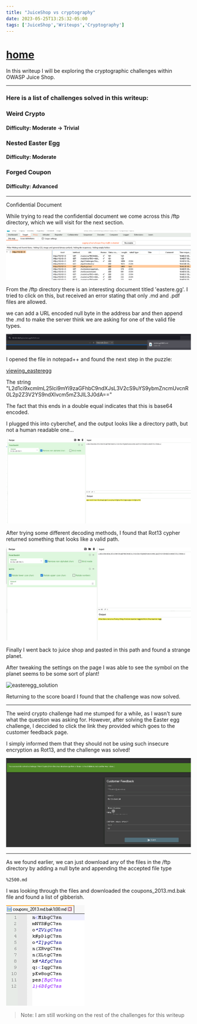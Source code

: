 ```yaml
---
title: "JuiceShop vs cryptography"
date: 2023-05-25T13:25:32-05:00
tags: ['JuiceShop','Writeups','Cryptography']
---
```


# [home](https://jjolley91.github.io/blog)

In this writeup I will be exploring the cryptographic challenges within OWASP Juice Shop.
****************************************************************************
### Here is a list of challenges solved in this writeup:

### Weird Crypto
#### Difficulty: Moderate -> Trivial


### Nested Easter Egg
#### Difficulty: Moderate

### Forged Coupon
#### Difficulty: Advanced




****************************************************************************
Confidential Document

While trying to read the confidential document we come across this /ftp directory, which we will visit for the next section.

![finding_ftp](https://github.com/jjolley91/blog/blob/main/static/cryptography/finding_ftp.png?raw=true)



From the /ftp directory there is an interesting document titled 'eastere.gg'. I tried to click on this, but received an error stating that only .md and .pdf files are allowed.  

we can add a URL encoded null byte in the address bar and then append the .md to make the server think we are asking for one of the valid file types.


![downloading_easteregg](https://github.com/jjolley91/blog/blob/main/static/cryptography/downloading_easteregg.png?raw=true)


I opened the file in notepad++ and found the next step in the puzzle:


[viewing_easteregg](https://github.com/jjolley91/blog/blob/main/static/cryptography/viewing_easteregg.png?raw=true)


The string "L2d1ci9xcmlmL25lci9mYi9zaGFhbC9ndXJsL3V2cS9uYS9ybmZncmUvcnR0L2p2Z3V2YS9ndXIvcm5mZ3JlL3J0dA=="

The fact that this ends in a double equal indicates that this is base64 encoded.

I plugged this into cyberchef, and the output looks like a directory path, but not a human readable one...

![decrypt_stage_1](https://github.com/jjolley91/blog/blob/main/static/cryptography/decrypt_stage_1.png?raw=true)


After trying some different decoding methods, I found that Rot13 cypher returned something that looks like a valid path.

![decrypt_stage_2](https://github.com/jjolley91/blog/blob/main/static/cryptography/decrypt_stage_2.png?raw=true)


Finally I went back to juice shop and pasted in this path and found a strange planet. 

After tweaking the settings on the page I was able to see the symbol on the planet seems to be some sort of plant!

![easteregg_solution](https://github.com/jjolley91/blog/blob/main/static/cryptography/easteregg_solution.png?raw=true)

Returning to the score board I found that the challenge was now solved.

****************************************************************************

The weird crypto challenge had me stumped for a while, as I wasn't sure what the question was asking for. However, after solving the Easter egg challenge, I deccided to click the link they provided which goes to the customer feedback page.

I simply informed them that they should not be using such insecure encryption as Rot13, and the challenge was solved!


![weird_crypto](https://github.com/jjolley91/blog/blob/main/static/cryptography/weird_crypto.png?raw=true)


****************************************************************************


As we found earlier, we can just download any of the files in the /ftp directory by adding a null byte and appending the accepted file type

```URL
%2500.md
```

I was looking through the files and downloaded the coupons_2013.md.bak file and found a list of gibberish.

![coupons_backup](https://github.com/jjolley91/blog/blob/main/static/cryptography/coupons_backup.png?raw=true)



> Note: I am still working on the rest of the challenges for this writeup